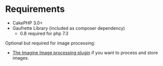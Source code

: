 Requirements
============

 * CakePHP 3.0+
 * Gaufrette Library (included as composer dependency)
   * 0.8 required for php 7.3

Optional but required for image processing:

 * [The Imagine Image processing plugin](https://github.com/burzum/cakephp-imagine-plugin) if you want to process and store images.
